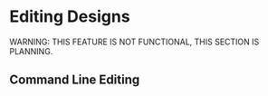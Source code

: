 # Editing Designs

WARNING: THIS FEATURE IS NOT FUNCTIONAL, THIS SECTION IS PLANNING.

## Command Line Editing
